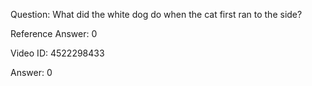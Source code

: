 Question: What did the white dog do when the cat first ran to the side?

Reference Answer: 0

Video ID: 4522298433

Answer: 0

